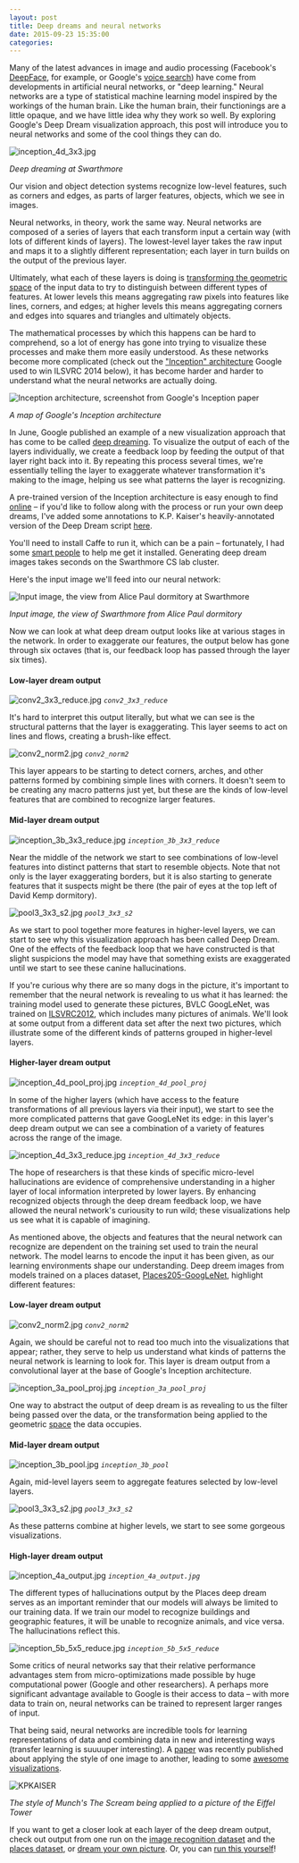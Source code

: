 ```yaml
---
layout: post
title: Deep dreams and neural networks
date: 2015-09-23 15:35:00
categories:
---
```


Many of the latest advances in image and audio processing (Facebook's [DeepFace](https://research.facebook.com/publications/480567225376225/deepface-closing-the-gap-to-human-level-performance-in-face-verification/), for example, or Google's [voice search](http://googleresearch.blogspot.com/2015/09/google-voice-search-faster-and-more.html)) have come from developments in artificial neural networks, or "deep learning." Neural networks are a type of statistical machine learning model inspired by the workings of the human brain. Like the human brain, their functionings are a little opaque, and we have little idea why they work so well. By exploring Google's Deep Dream visualization approach, this post will introduce you to neural networks and some of the cool things they can do. 


![inception_4d_3x3.jpg](/assets/inception_4d_3x3.jpg)

*Deep dreaming at Swarthmore*


Our vision and object detection systems recognize low-level features, such as corners and edges, as parts of larger features, objects, which we see in images. 

Neural networks, in theory, work the same way. Neural networks are composed of a series of layers that each transform input a certain way (with lots of different kinds of layers). The lowest-level layer takes the raw input and maps it to a slightly different representation; each layer in turn builds on the output of the previous layer. 

Ultimately, what each of these layers is doing is [transforming the geometric space](http://colah.github.io/posts/2014-03-NN-Manifolds-Topology/) of the input data to try to distinguish between different types of features. At lower levels this means aggregating raw pixels into features like lines, corners, and edges; at higher levels this means aggregating corners and edges into squares and triangles and ultimately objects. 

The mathematical processes by which this happens can be hard to comprehend, so a lot of energy has gone into trying to visualize these processes and make them more easily understood. As these networks become more complicated (check out the ["Inception" architecture](http://www.cv-foundation.org/openaccess/content_cvpr_2015/papers/Szegedy_Going_Deeper_With_2015_CVPR_paper.pdf) Google used to win ILSVRC 2014 below), it has become harder and harder to understand what the neural networks are actually doing. 


![Inception architecture, screenshot from Google's Inception paper](http://devblogs.nvidia.com/parallelforall/wp-content/uploads/sites/3/2015/08/image6-624x172.png)

*A map of Google's Inception architecture*


In June, Google published an example of a new visualization approach that has come to be called [deep dreaming](http://googleresearch.blogspot.com/2015/06/inceptionism-going-deeper-into-neural.html). To visualize the output of each of the layers individually, we create a feedback loop by feeding the output of that layer right back into it. By repeating this process several times, we're essentially telling the layer to exaggerate whatever transformation it's making to the image, helping us see what patterns the layer is recognizing. 

A pre-trained version of the Inception architecture is easy enough to find [online](https://github.com/BVLC/caffe/wiki/Model-Zoo) – if you'd like to follow along with the process or run your own deep dreams, I've added some annotations to K.P. Kaiser's heavily-annotated version of the Deep Dream script [here](https://github.com/rrshaban/deep/blob/master/deepdream/deepdream.py). 

You'll need to install Caffe to run it, which can be a pain – fortunately, I had some [smart people](http://www.cs.swarthmore.edu/~knerr/) to help me get it installed. Generating deep dream images takes seconds on the Swarthmore CS lab cluster. 

Here's the input image we'll feed into our neural network:


![Input image, the view from Alice Paul dormitory at Swarthmore](/assets/ap.jpg)

*Input image, the view of Swarthmore from Alice Paul dormitory*

Now we can look at what deep dream output looks like at various stages in the network. In order to exaggerate our features, the output below has gone through six octaves (that is, our feedback loop has passed through the layer six times).

#### Low-layer dream output

![conv2_3x3_reduce.jpg](/assets/bvlc_googlenet/conv2_3x3_reduce.jpg)
*`conv2_3x3_reduce`*

It's hard to interpret this output literally, but what we can see is the structural patterns that the layer is exaggerating. This layer seems to act on lines and flows, creating a brush-like effect.

![conv2_norm2.jpg](/assets/bvlc_googlenet/conv2_norm2.jpg)
*`conv2_norm2`*

This layer appears to be starting to detect corners, arches, and other patterns formed by combining simple lines with corners. It doesn't seem to be creating any macro patterns just yet, but these are the kinds of low-level features that are combined to recognize larger features. 


#### Mid-layer dream output

![inception_3b_3x3_reduce.jpg](/assets/bvlc_googlenet/inception_3b_3x3_reduce.jpg)
*`inception_3b_3x3_reduce`*

Near the middle of the network we start to see combinations of low-level features into distinct patterns that start to resemble objects. Note that not only is the layer exaggerating borders, but it is also starting to generate features that it suspects might be there (the pair of eyes at the top left of David Kemp dormitory). 

![pool3_3x3_s2.jpg](/assets/bvlc_googlenet/pool3_3x3_s2.jpg)
*`pool3_3x3_s2`*

As we start to pool together more features in higher-level layers, we can start to see why this visualization approach has been called Deep Dream. One of the effects of the feedback loop that we have constructed is that slight suspicions the model may have that something exists are exaggerated until we start to see these canine hallucinations. 

If you're curious why there are so many dogs in the picture, it's important to remember that the neural network is revealing to us what it has learned: the training model used to generate these pictures, BVLC GoogLeNet, was trained on [ILSVRC2012](http://www.image-net.org/challenges/LSVRC/2014/), which includes many pictures of animals. We'll look at some output from a different data set after the next two pictures, which illustrate some of the different kinds of patterns grouped in higher-level layers. 

#### Higher-layer dream output

![inception_4d_pool_proj.jpg](/assets/bvlc_googlenet/inception_4d_pool_proj.jpg)
*`inception_4d_pool_proj`*

In some of the higher layers (which have access to the feature transformations of all previous layers via their input), we start to see the more complicated patterns that gave GoogLeNet its edge: in this layer's deep dream output we can see a combination of a variety of features across the range of the image.

![inception_4d_3x3_reduce.jpg](/assets/bvlc_googlenet/inception_4d_3x3_reduce.jpg)
*`inception_4d_3x3_reduce`*

The hope of researchers is that these kinds of specific micro-level hallucinations are evidence of comprehensive understanding in a higher layer of local information interpreted by lower layers. By enhancing recognized objects through the deep dream feedback loop, we have allowed the neural network's curiousity to run wild; these visualizations help us see what it is capable of imagining. 

As mentioned above, the objects and features that the neural network can recognize are dependent on the training set used to train the neural network. The model learns to encode the input it has been given, as our learning environments shape our understanding. Deep dreem images from models trained on a places dataset, [Places205-GoogLeNet](http://places.csail.mit.edu/downloadCNN.html), highlight different features:

<!-- ## Places205-GoogLeNet dream output -->

#### Low-layer dream output


![conv2_norm2.jpg](/assets/places_googlenet/conv2_norm2.jpg)
*`conv2_norm2`*

Again, we should be careful not to read too much into the visualizations that appear; rather, they serve to help us understand what kinds of patterns the neural network is learning to look for. This layer is dream output from a convolutional layer at the base of Google's Inception architecture.

![inception_3a_pool_proj.jpg](/assets/places_googlenet/inception_3a_pool_proj.jpg)
*`inception_3a_pool_proj`*

One way to abstract the output of deep dream is as revealing to us the filter being passed over the data, or the transformation being applied to the geometric [space](http://colah.github.io/posts/2014-03-NN-Manifolds-Topology/) the data occupies. 

#### Mid-layer dream output


![inception_3b_pool.jpg](/assets/places_googlenet/inception_3b_pool.jpg)
*`inception_3b_pool`*

Again, mid-level layers seem to aggregate features selected by low-level layers.

![pool3_3x3_s2.jpg](/assets/places_googlenet/pool3_3x3_s2.jpg)
*`pool3_3x3_s2`*

As these patterns combine at higher levels, we start to see some gorgeous visualizations. 


#### High-layer dream output


![inception_4a_output.jpg](/assets/places_googlenet/inception_4a_output.jpg)
*`inception_4a_output.jpg`*

The different types of hallucinations output by the Places deep dream serves as an important reminder that our models will always be limited to our training data. If we train our model to recognize buildings and geographic features, it will be unable to recognize animals, and vice versa. The hallucinations reflect this.

![inception_5b_5x5_reduce.jpg](/assets/places_googlenet/inception_5b_5x5_reduce.jpg)
*`inception_5b_5x5_reduce`*

Some critics of neural networks say that their relative performance advantages stem from micro-optimizations made possible by huge computational power (Google and other researchers). A perhaps more significant advantage available to Google is their access to data – with more data to train on, neural networks can be trained to represent larger ranges of input.

That being said, neural networks are incredible tools for learning representations of data and combining data in new and interesting ways (transfer learning is suuuuper interesting). A [paper](http://arxiv.org/pdf/1508.06576v2.pdf) was recently published about applying the style of one image to another, leading to some [awesome visualizations](http://www.kpkaiser.com/programming/using-neural-networks-to-generate-paintings/).

![KPKAISER](https://raw.githubusercontent.com/kaishengtai/neuralart/master/examples/eiffel_scream_short.gif)

*The style of Munch's _The Scream_ being applied to a picture of the Eiffel Tower*

If you want to get a closer look at each layer of the deep dream output, check out output from one run on the [image recognition dataset](http://imgur.com/a/bi6uJ) and the [places dataset](http://imgur.com/a/w3xsz), or [dream your own picture](http://deepdreamgenerator.com/). Or, you can [run this yourself](https://github.com/rrshaban/deep/blob/master/deepdream/deepdream.py)!
